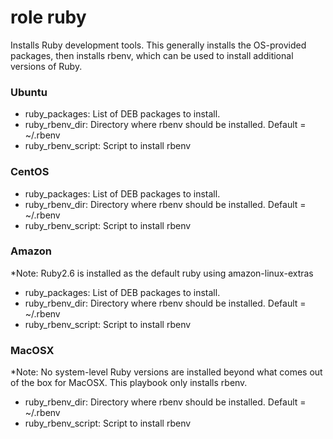 # role ruby

Installs Ruby development tools.  This generally installs the OS-provided
packages, then installs rbenv, which can be used to install additional versions
of Ruby.

### Ubuntu

* ruby_packages: List of DEB packages to install.
* ruby_rbenv_dir: Directory where rbenv should be installed.  Default = ~/.rbenv
* ruby_rbenv_script: Script to install rbenv

### CentOS

* ruby_packages: List of DEB packages to install.
* ruby_rbenv_dir: Directory where rbenv should be installed.  Default = ~/.rbenv
* ruby_rbenv_script: Script to install rbenv

### Amazon

*Note: Ruby2.6 is installed as the default ruby using amazon-linux-extras

* ruby_packages: List of DEB packages to install.
* ruby_rbenv_dir: Directory where rbenv should be installed.  Default = ~/.rbenv
* ruby_rbenv_script: Script to install rbenv

### MacOSX

*Note: No system-level Ruby versions are installed beyond what comes out of the box
for MacOSX. This playbook only installs rbenv.

* ruby_rbenv_dir: Directory where rbenv should be installed.  Default = ~/.rbenv
* ruby_rbenv_script: Script to install rbenv
